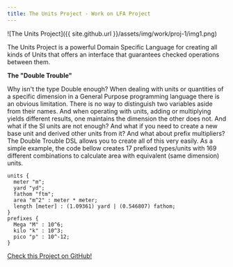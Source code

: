 ```yaml
---
title: The Units Project - Work on LFA Project
---
```


![The Units Project]({{ site.github.url }}/assets/img/work/proj-1/img1.png)

The Units Project is a powerful Domain Specific Language for creating all kinds 
of Units that offers an interface that guarantees checked operations between them.

**The "Double Trouble"**

Why isn't the type Double enough? When dealing with units or quantities of a 
specific dimension in a General Purpose programming language there is an obvious 
limitation. There is no way to distinguish two variables aside from their names. 
And when operating with units, adding or multiplying yields different results, 
one maintains the dimension the other does not. And what if the SI units are not 
enough? And what if you need to create a new base unit and derived other units 
from it? And what about prefix multipliers? The Double Trouble DSL allows you to 
create all of this very easily. As a simple example, the code bellow creates 17 
prefixed types/units with 169 different combinations to calculate area with 
equivalent (same dimension) units.

```
units {
  meter "m";
  yard "yd";
  fathom "ftm";
  area "m^2" : meter * meter;
  length [meter] : (1.09361) yard | (0.546807) fathom;
}
prefixes {
  Mega "M" : 10^6;
  kilo "k" : 10^3;
  pico "p" : 10^-12;
}
```

<a href="https://github.com/LuisPedroMoura/The_Units_Project" class="btn btn-primary" role="button">Check this Project on GitHub!</a>
